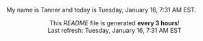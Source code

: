My name is Tanner and today is Tuesday, January 16, 7:31 AM EST.

<p align="center">This <i>README</i> file is generated <b>every 3 hours</b>!</br>Last refresh: Tuesday, January 16, 7:31 AM EST<br /></p>
